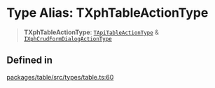 # Type Alias: TXphTableActionType

> **TXphTableActionType**: [`TApiTableActionType`](TApiTableActionType.md) & [`IXphCrudFormDialogActionType`](../interfaces/IXphCrudFormDialogActionType.md)

## Defined in

[packages/table/src/types/table.ts:60](https://github.com/XiaoPiHong/xph-crud/blob/59cbdd4fcff26bcc88bce5e7c4ad2ae9fa840045/packages/table/src/types/table.ts#L60)
